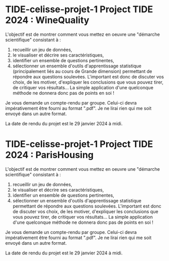 # TIDE-celisse-projet-1 Project TIDE 2024 : WineQuality

L'objectif est de montrer comment vous mettez en oeuvre une "démarche scientifique" consistant à :
1. recueillir un jeu de données,
2. le visualiser et décrire ses caractéristiques,
3. identifier un ensemble de questions pertinentes,
4. sélectionner un ensemble d'outils d'apprentissage statistique (principalement liés au cours de Grande dimension) permettant de répondre aux questions soulevées.
L'important est donc de discuter vos choix, de les motiver, d'expliquer les conclusions que vous pouvez tirer, de critiquer vos résultats...
La simple application d'une quelconque méthode ne donnera donc pas de points en soi !

Je vous demande un compte-rendu par groupe. Celui-ci devra impérativement être fourni au format ".pdf". Je ne lirai rien qui me soit envoyé dans un autre format.

La date de rendu du projet est le 29 janvier 2024 à midi.

# TIDE-celisse-projet-1 Project TIDE 2024 : ParisHousing

L'objectif est de montrer comment vous mettez en oeuvre une "démarche scientifique" consistant à :
1. recueillir un jeu de données,
2. le visualiser et décrire ses caractéristiques,
3. identifier un ensemble de questions pertinentes,
4. sélectionner un ensemble d'outils d'apprentissage statistique permettant de répondre aux questions soulevées.
L'important est donc de discuter vos choix, de les motiver, d'expliquer les conclusions que vous pouvez tirer, de critiquer vos résultats...
La simple application d'une quelconque méthode ne donnera donc pas de points en soi !

Je vous demande un compte-rendu par groupe. Celui-ci devra impérativement être fourni au format ".pdf". Je ne lirai rien qui me soit envoyé dans un autre format.

La date de rendu du projet est le 29 janvier 2024 à midi.

